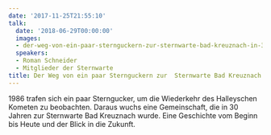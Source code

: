 ```yaml
---
date: '2017-11-25T21:55:10'
talk:
  date: '2018-06-29T00:00:00'
  images:
  - der-weg-von-ein-paar-sternguckern-zur-sternwarte-bad-kreuznach-in-30-jahren-title.jpg
  speakers:
  - Roman Schneider
  - Mitglieder der Sternwarte
title: Der Weg von ein paar Sternguckern zur  Sternwarte Bad Kreuznach in 30 Jahren
---
```

1986 trafen sich ein paar Sterngucker, um die Wiederkehr des Halleyschen Kometen zu beobachten. Daraus wuchs eine Gemeinschaft, die in 30 Jahren zur Sternwarte Bad Kreuznach wurde. Eine Geschichte vom Beginn bis Heute und der Blick in die Zukunft.

